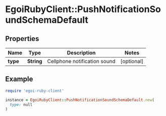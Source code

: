 # EgoiRubyClient::PushNotificationSoundSchemaDefault

## Properties

| Name | Type | Description | Notes |
| ---- | ---- | ----------- | ----- |
| **type** | **String** | Cellphone notification sound | [optional] |

## Example

```ruby
require 'egoi-ruby-client'

instance = EgoiRubyClient::PushNotificationSoundSchemaDefault.new(
  type: null
)
```

